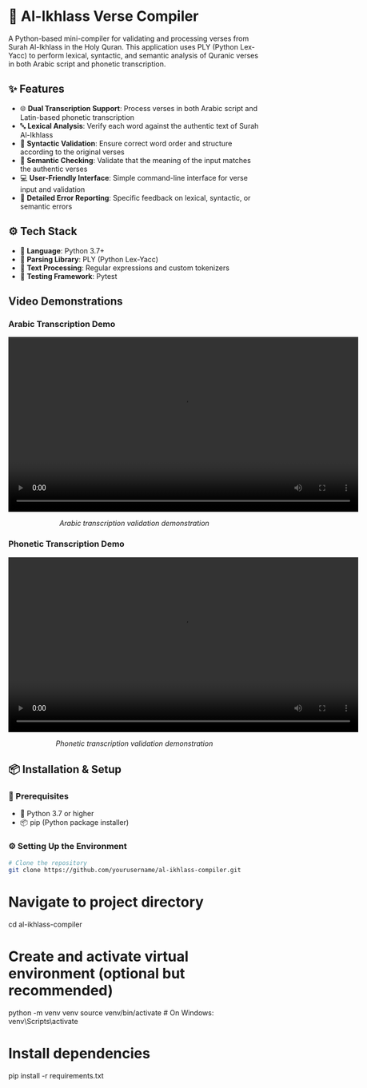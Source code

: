 # 📜 Al-Ikhlass Verse Compiler

A Python-based mini-compiler for validating and processing verses from Surah Al-Ikhlass in the Holy Quran. This application uses PLY (Python Lex-Yacc) to perform lexical, syntactic, and semantic analysis of Quranic verses in both Arabic script and phonetic transcription.

## ✨ Features

- 🌐 **Dual Transcription Support**: Process verses in both Arabic script and Latin-based phonetic transcription  
- 🔤 **Lexical Analysis**: Verify each word against the authentic text of Surah Al-Ikhlass  
- 🧠 **Syntactic Validation**: Ensure correct word order and structure according to the original verses  
- 📖 **Semantic Checking**: Validate that the meaning of the input matches the authentic verses  
- 💻 **User-Friendly Interface**: Simple command-line interface for verse input and validation  
- 🐞 **Detailed Error Reporting**: Specific feedback on lexical, syntactic, or semantic errors  

## ⚙️ Tech Stack

- 🐍 **Language**: Python 3.7+  
- 🔧 **Parsing Library**: PLY (Python Lex-Yacc)  
- 🧹 **Text Processing**: Regular expressions and custom tokenizers  
- 🧪 **Testing Framework**: Pytest  

## Video Demonstrations

### Arabic Transcription Demo
<p align="center">
  <video width="700" controls>
    <source src="ARABIC _TRANSCRIPTION.mp4" type="video/mp4">
    Your browser does not support the video tag.
  </video>
</p>
<p align="center"><em>Arabic transcription validation demonstration</em></p>

### Phonetic Transcription Demo
<p align="center">
  <video width="700" controls>
    <source src="PHONETIC_TRANSCRIPTION.mp4" type="video/mp4">
    Your browser does not support the video tag.
  </video>
</p>
<p align="center"><em>Phonetic transcription validation demonstration</em></p>

## 📦 Installation & Setup

### 📝 Prerequisites
- 🐍 Python 3.7 or higher  
- 📦 pip (Python package installer)  

### ⚙️ Setting Up the Environment
```bash
# Clone the repository
git clone https://github.com/yourusername/al-ikhlass-compiler.git
```
# Navigate to project directory
cd al-ikhlass-compiler

# Create and activate virtual environment (optional but recommended)
python -m venv venv
source venv/bin/activate  # On Windows: venv\Scripts\activate

# Install dependencies
pip install -r requirements.txt
